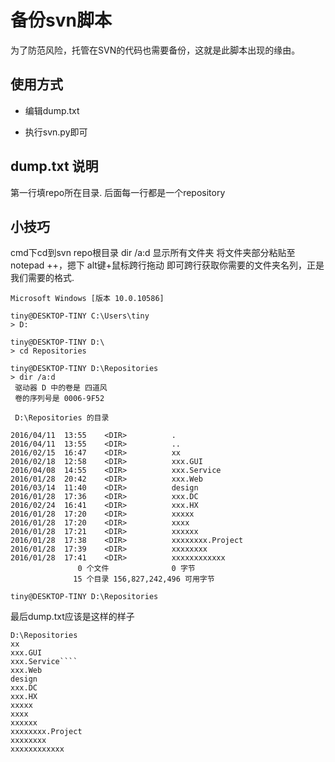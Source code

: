 #  备份svn脚本

为了防范风险，托管在SVN的代码也需要备份，这就是此脚本出现的缘由。

##  使用方式

- 编辑dump.txt

- 执行svn.py即可


## dump.txt 说明
第一行填repo所在目录.
后面每一行都是一个repository


##  小技巧
cmd下cd到svn repo根目录
dir /a:d 显示所有文件夹
将文件夹部分粘贴至notepad ++，摁下  alt键+鼠标跨行拖动  即可跨行获取你需要的文件夹名列，正是我们需要的格式.

```
Microsoft Windows [版本 10.0.10586]

tiny@DESKTOP-TINY C:\Users\tiny
> D:

tiny@DESKTOP-TINY D:\
> cd Repositories

tiny@DESKTOP-TINY D:\Repositories
> dir /a:d
 驱动器 D 中的卷是 四道风
 卷的序列号是 0006-9F52

 D:\Repositories 的目录

2016/04/11  13:55    <DIR>          .
2016/04/11  13:55    <DIR>          ..
2016/02/15  16:47    <DIR>          xx
2016/02/18  12:58    <DIR>          xxx.GUI
2016/04/08  14:55    <DIR>          xxx.Service
2016/01/28  20:42    <DIR>          xxx.Web
2016/03/14  11:40    <DIR>          design
2016/01/28  17:36    <DIR>          xxx.DC
2016/02/24  16:41    <DIR>          xxx.HX
2016/01/28  17:20    <DIR>          xxxxx
2016/01/28  17:20    <DIR>          xxxx
2016/01/28  17:21    <DIR>          xxxxxx
2016/01/28  17:38    <DIR>          xxxxxxxx.Project
2016/01/28  17:39    <DIR>          xxxxxxxx
2016/01/28  17:41    <DIR>          xxxxxxxxxxxx
               0 个文件              0 字节
              15 个目录 156,827,242,496 可用字节

tiny@DESKTOP-TINY D:\Repositories
```

最后dump.txt应该是这样的样子

````
D:\Repositories
xx
xxx.GUI
xxx.Service````
xxx.Web
design
xxx.DC
xxx.HX
xxxxx
xxxx
xxxxxx
xxxxxxxx.Project
xxxxxxxx
xxxxxxxxxxxx
````



